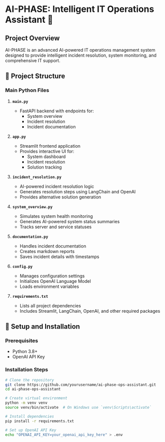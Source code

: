 # AI-PHASE: Intelligent IT Operations Assistant 🤖

## Project Overview
AI-PHASE is an advanced AI-powered IT operations management system designed to provide intelligent incident resolution, system monitoring, and comprehensive IT support.

## 📂 Project Structure

### Main Python Files
1. **`main.py`**
   - FastAPI backend with endpoints for:
     - System overview
     - Incident resolution
     - Incident documentation

2. **`app.py`**
   - Streamlit frontend application
   - Provides interactive UI for:
     - System dashboard
     - Incident resolution
     - Solution tracking

3. **`incident_resolution.py`**
   - AI-powered incident resolution logic
   - Generates resolution steps using LangChain and OpenAI
   - Provides alternative solution generation

4. **`system_overview.py`**
   - Simulates system health monitoring
   - Generates AI-powered system status summaries
   - Tracks server and service statuses

5. **`documentation.py`**
   - Handles incident documentation
   - Creates markdown reports
   - Saves incident details with timestamps

6. **`config.py`**
   - Manages configuration settings
   - Initializes OpenAI Language Model
   - Loads environment variables

7. **`requirements.txt`**
   - Lists all project dependencies
   - Includes Streamlit, LangChain, OpenAI, and other required packages

## 🚀 Setup and Installation

### Prerequisites
- Python 3.8+
- OpenAI API Key

### Installation Steps
```bash
# Clone the repository
git clone https://github.com/yourusername/ai-phase-ops-assistant.git
cd ai-phase-ops-assistant

# Create virtual environment
python -m venv venv
source venv/bin/activate  # On Windows use `venv\Scripts\activate`

# Install dependencies
pip install -r requirements.txt

# Set up OpenAI API Key
echo "OPENAI_API_KEY=your_openai_api_key_here" > .env
